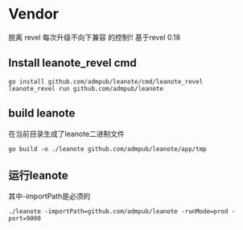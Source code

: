 # Vendor

脱离 revel 每次升级不向下兼容 的控制!! 基于revel 0.18

## Install leanote_revel cmd

```
go install github.com/admpub/leanote/cmd/leanote_revel
leanote_revel run github.com/admpub/leanote
````

## build leanote

在当前目录生成了leanote二进制文件

```
go build -o ./leanote github.com/admpub/leanote/app/tmp
```

## 运行leanote

其中-importPath是必须的

```
./leanote -importPath=github.com/admpub/leanote -runMode=prod -port=9000
```